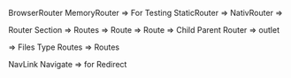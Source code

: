BrowserRouter
MemoryRouter => For Testing
StaticRouter =>
NativRouter =>

Router Section
=> Routes
=> Route <Route path="/book" element="<BookList />" />
=> Route <Route path="/book/:id" element="<BookList />" />
=> Child Parent Router
=> outlet 

=> Files Type Routes
    => Routes

NavLink
Navigate => for Redirect